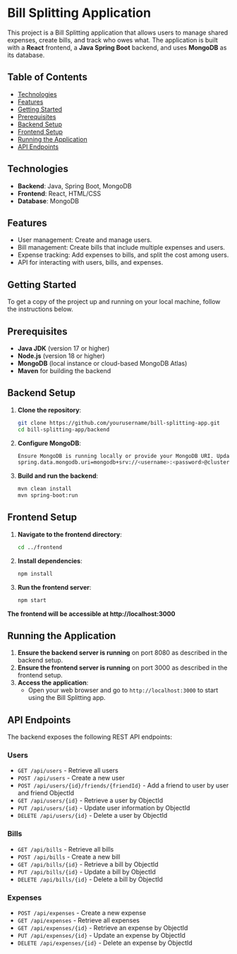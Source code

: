 # Bill Splitting Application

This project is a Bill Splitting application that allows users to manage shared expenses, create bills, and track who owes what. The application is built with a **React** frontend, a **Java Spring Boot** backend, and uses **MongoDB** as its database.

## Table of Contents

- [Technologies](#technologies)
- [Features](#features)
- [Getting Started](#getting-started)
- [Prerequisites](#prerequisites)
- [Backend Setup](#backend-setup)
- [Frontend Setup](#frontend-setup)
- [Running the Application](#running-the-application)
- [API Endpoints](#api-endpoints)

## Technologies

- **Backend**: Java, Spring Boot, MongoDB
- **Frontend**: React, HTML/CSS
- **Database**: MongoDB

## Features

- User management: Create and manage users.
- Bill management: Create bills that include multiple expenses and users.
- Expense tracking: Add expenses to bills, and split the cost among users.
- API for interacting with users, bills, and expenses.

## Getting Started

To get a copy of the project up and running on your local machine, follow the instructions below.

## Prerequisites

- **Java JDK** (version 17 or higher)
- **Node.js** (version 18 or higher)
- **MongoDB** (local instance or cloud-based MongoDB Atlas)
- **Maven** for building the backend

## Backend Setup

1. **Clone the repository**:

   ```bash
   git clone https://github.com/yourusername/bill-splitting-app.git
   cd bill-splitting-app/backend
   ```

2. **Configure MongoDB**:

   ````bash
   Ensure MongoDB is running locally or provide your MongoDB URI. Update the application.properties file in the src/main/resources/ folder with the MongoDB connection details:
   spring.data.mongodb.uri=mongodb+srv://<username>:<password>@cluster0.mongodb.net/billsplitter?retryWrites=true&w=majority
   ````

3. **Build and run the backend**:
   ```bash
   mvn clean install
   mvn spring-boot:run
   ```

## Frontend Setup

1. **Navigate to the frontend directory**:

   ```bash
   cd ../frontend
   ```

2. **Install dependencies**:

   ```bash
   npm install
   ```

3. **Run the frontend server**:
   ```bash
   npm start
   ```

**The frontend will be accessible at http://localhost:3000**

## Running the Application

1. **Ensure the backend server is running** on port 8080 as described in the backend setup.
2. **Ensure the frontend server is running** on port 3000 as described in the frontend setup.
3. **Access the application**:
   - Open your web browser and go to `http://localhost:3000` to start using the Bill Splitting app.

## API Endpoints

The backend exposes the following REST API endpoints:

### Users

- `GET /api/users` - Retrieve all users
- `POST /api/users` - Create a new user
- `POST /api/users/{id}/friends/{friendId}` - Add a friend to user by user and friend ObjectId
- `GET /api/users/{id}` - Retrieve a user by ObjectId
- `PUT /api/users/{id}` - Update user information by ObjectId
- `DELETE /api/users/{id}` - Delete a user by ObjectId

### Bills

- `GET /api/bills` - Retrieve all bills
- `POST /api/bills` - Create a new bill
- `GET /api/bills/{id}` - Retrieve a bill by ObjectId
- `PUT /api/bills/{id}` - Update a bill by ObjectId
- `DELETE /api/bills/{id}` - Delete a bill by ObjectId

### Expenses

- `POST /api/expenses` - Create a new expense
- `GET /api/expenses` - Retrieve all expenses
- `GET /api/expenses/{id}` - Retrieve an expense by ObjectId
- `PUT /api/expenses/{id}` - Update an expense by ObjectId
- `DELETE /api/expenses/{id}` - Delete an expense by ObjectId
